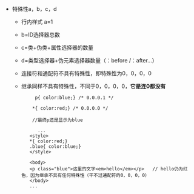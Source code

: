 - 特殊性a，b，c，d     

   + 行内样式  a=1
   + b=ID选择器总数
   + c=类+伪类+属性选择器的数量
   + d=类型选择器+伪元素选择器数量（：before  /：after...）
   + 连接符和通配符不具有特殊性，即特殊性为0，0，0，0
   + 继承同样不具有特殊性，不同于0，0，0，0，**它是连0都没有**
   
			  p{ color:blue;} /* 0.0.0.1 */
			
			 *{ color:red;} /* 0.0.0.0 */

             //最终p还是显示为blue

		 	   ...
		    <style>
		    *{ color:red;}
		    .blue{ color:blue;}
		    </style>
		    
		    <body>
		    <p class="blue">这里的文字<em>hello</em></p>   // hello仍为红色，因为继承不具有任何特殊性（干不过通配符的0，0，0，0）
		    </body>
		    ...

